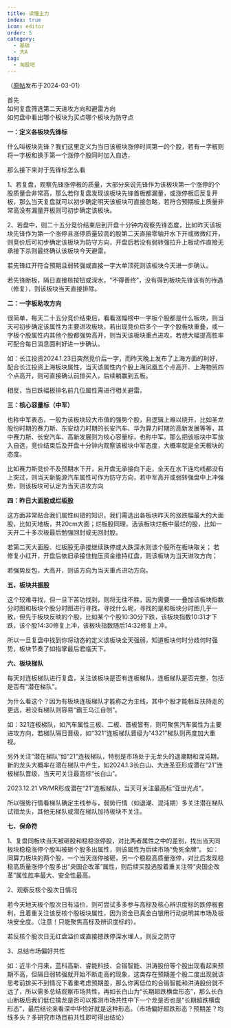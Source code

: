 ```yaml
---
title: 读懂主力
index: true
icon: editor
order: 5
category:
  - 基础
  - 大A
tag:
  - 淘股吧
---
```


（[原帖](https://www.taoguba.com.cn/Article/5681632/1)发布于2024-03-01）  

首先  
如何复盘筛选第二天进攻方向和避雷方向  
如何盘中看出哪个板块为买点哪个板块为防守点  

**一：定义各板块先锋标**  

什么叫板块先锋？我们这里定义为当日该板块涨停时间第一的个股，若有一字板则将一字板和换手第一个涨停个股同时加入自选，  

那么接下来对于先锋标怎么看  

1、若复盘，观察先锋涨停板的质量，大部分来说先锋作为该板块第一个涨停的个股质量会非常高，那么若你复盘发现该板块先锋首板都漏量，或涨停板后反复开板，那么当天复盘就可以初步确定明天该板块可直接忽略，若符合预期板上质量非常高没有漏量开板则可初步确定该板块。  

2、若盘中，则二十五分竞价结束后到开盘十分钟内观察先锋态度，比如昨天该板块先锋作为第一个涨停且涨停质量较高的股第二天直接零轴开水下开或微微红开，则竞价后可初步确定该板块为防守方向，开盘后若没有弱转强拉升上板动作直接无承接下杀则最终确认该板块今天避雷。  

若先锋红开符合预期且弱转强或直接一字大单顶死则该板块今天进一步确认。  

若先锋断板，隔日直接核按钮或深水，“不得善终”，没有得到板块先锋该有的待遇（修复），则该板块当天直接排除。  

**二：一字板助攻方向**  

很简单，每天二十五分竞价结束后，看看涨幅榜中一字板个股都是什么板块，则当天可初步确定该属性为主要进攻板块，若出现竞价后多个一字个股板块重叠，或一字板个股属性内其他个股都强势高开，则当天该板块重点进攻，若想大幅提高胜率可配合每日消息面利好进一步确认。  

如：长江投资2024.1.23日突然竞价后一字，而昨天晚上发布了上海方面的利好，配合长江投资上海板块属性，当天该属性内个股上海凤凰五个点高开、上海物贸四个点高开，则可直接确认前排买入，后续躺赢到五板。  

相反，当日跌幅板排名前几位属性需进行相关避雷。  

**三：核心容量标（中军）**  

也称中军表态，一般为该板块较大市值的强势个股，且逻辑上难以绕开，比如圣龙股份时期的赛力斯、东安动力时期的长安汽车、华为算力时期的高新发展等等，其中赛力斯、长安汽车、高新发展则为核心容量标，也称中军。那么把该板块中军放入自选，竞价结束后及开盘十分钟内观察该板块中军态度，大概率就是全天板块的态度。  

比如赛力斯竞价不及预期水下开，且开盘无承接向下走，全天在水下连均线都没有上突过，则当天新能源汽车属性可作为防守方向，若中军高开或弱转强盘中上冲强势，则该板块可认定为当天进攻方向  

**四：昨日大面股或烂板股**  

这方面非常贴合我们属性纠错的知识，我们需选出各板块昨天的涨跌幅最大的大面股，比如天地板，共20cm大面；烂板股同理，选该板块烂板中最烂的股，比如一天开二十多次板最后勉强回封或无回封股。  

若第二天大面股、烂板股无承接继续跌停或大跌深水则该个股所在板块取关；
若修复小红开，开盘后依旧承接住抛压资金维持红盘，则该板块为当天进攻方向；  

若强势反包，大高开，则该方向为当天重点进功方向。  

**五、板块共振股**  

这个较难寻找，但一旦下苦功找到，则将无往不胜，因为需要一一叠加该板块指数分时图和板块个股分时图进行寻找，寻找什么呢，寻找的是和板块分时图几乎一致，但先于板块反映的个股，比如某个个股10:30分下跌，该板块指数10:31才下跌，该个股14:30修复上冲，该板块指数随后14:32修复上冲。  

所以一旦复盘中找到你将动态的定义该板块全天强弱，知道板块何时分歧何时强势，板块节奏了如指掌最后君临天下。  

**六、板块梯队**  

每天对连板梯队进行复盘，关注该板块是否有连板梯队，连板梯队是否完整，包括是否有“潜在梯队”。  

为什么看这个？因为有板块连板梯队才能称之为主线，其中个股才能相互扶持走的更远，若没有梯队则容易“霸王乌江自刎”。  

如：321连板梯队，如汽车属性三板、二板、首板皆有，则可聚焦汽车属性为主要进攻方向，若梯队隔日晋级，如“321”连板梯队晋级为“4321”梯队则再度加大重视。  

另外关注“潜在梯队”如“21”连板梯队，特别是市场处于无龙头的退潮期和混沌期，新的龙头大概率在潜在梯队中产生，如2024.1.3长白山、大连圣亚形成潜在“21”连板梯队晋级，当天可关注最高标“长白山”。  

2023.12.21 VR/MR形成潜在“21”连板梯队，当天可关注最高标“亚世光点”。  

所以强势行情看梯队确定主线参与，弱势行情（如退潮、混沌期）多关注潜在梯队试错龙头，其他无梯队或潜在梯队加持板块不关注。  

**七、保命符**  

1、复盘同板块当天被砸股和稳稳涨停股，对比两者属性之中的差别，找出当天同板块稳稳涨停个股叫被砸个股多出属性，则该属性为后续市场“免死金牌”。
如：同算力板块的两个股，一个当天涨停被砸，另一个稳稳高质量涨停，对比后发现稳稳高质量涨停个股多出“央国企改革”属性，则后续买股选股着重关注带“央国企改革”属性胜率最大、安全性最高。  

2、观察反核个股次日情况  

若今天地天板个股次日有溢价，则可尝试多多参与高标及核心辨识度标的跌停板套利，且着重关注该反核个股板块属性，因为资金已真金白银用行动说明其市场及板块安全度。（注意！只能聚焦高标及辨识度标的）。  

若反核个股次日无红盘溢价或直接摁跌停深水埋人，则反之防守  

3、总结市场偏好共性  

如：近半个月来，蓝科高新、睿能科技、合锻智能、洪涛股份等个股出现看起来预期不高，但隔日弱转强就开始不断走高的现象，这类存在预期差个股二度出现就该思考前排买不到情况下着重考虑预期差，那么你离低位的合锻智能和洪涛股份就不远了，所以需多总结观察市场共性，再如长白山为“长期超跌横盘形态”，那么长白山断板后我们低位擒龙是否可以推测市场共性中下一个龙是否也是“长期超跌横盘形态”，最后结论来看深中华恰好就是这种形态。（市场偏好超跌形态？预期差？均线多头？多研究市场目前共性即可得出结论）  

